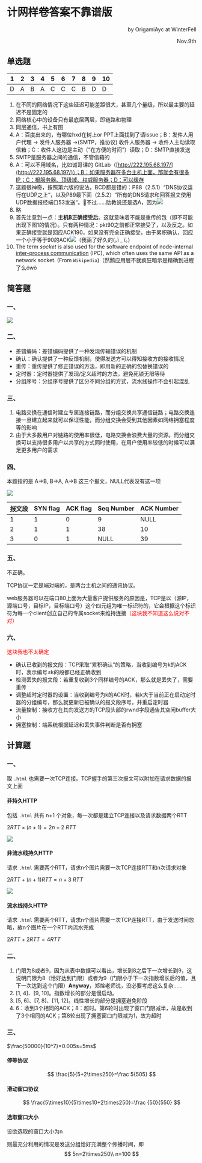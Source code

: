 # 计网样卷答案不靠谱版

<p align=right>by OrigamiAyc at WinterFell</p>

<p align=right>Nov.9th</p>

## 单选题

| 1    | 2    | 3    | 4    | 5    | 6    | 7    | 8    | 9    | 10   |
| ---- | ---- | ---- | ---- | ---- | ---- | ---- | ---- | ---- | ---- |
| D    | A    | B    | A    | C    | C    | C    | B    | D    | D    |

1. 在不同的网络情况下这些延迟可能差距很大，甚至几个量级，所以最主要的延迟不是固定的
2. 网络核心中的设备只有最底层两层，即链路和物理
3. 同层通信，书上有图
4. A：百度出来的，有哪位hxd在树上or PPT上面找到了请issue；B：发件人用户代理 -> 发件人服务器 ->(SMTP，推协议) 收件人服务器 -> 收件人主动读取信箱；C：收件人这边是主动（“在方便的时间”）读取；D：SMTP直接发送
5. SMTP是服务器之间的通信，不管信箱的
6. A：可以不用域名，比如诚哥课的 GitLab（[http://222.195.68.197/](http://222.195.68.197/)）；B：如果服务器在多台主机上面，那就会有很多IP；C：根服务器、顶级域、权威服务器；D：可以缓存
7. 这题很神奇，按照第六版的说法，BCD都是错的：P88（2.5.1）“DNS协议运行在UDP之上“，以及P89最下面（2.5.2）“所有的DNS请求和回答报文使用UDP数据报经端口53发送“。🤣不过……助教说还是选A，因为![](images/1_7.png)
8. 略
9. 首先注意到一点：**主机B正确接受后**。这就意味着不能是重传的包（即不可能出现下图1的情况）。只有两种情况：pkt90之前都正常接受了，以及反之。如果正确接受就是回应ACK190，如果没有完全正确接受，由于累积确认，回应一个小于等于90的ACK![](images/1_9.jpeg)（我画了好久的(｡ì _ í｡)
10. The term *socket* is also used for the software endpoint of node-internal [inter-process communication](https://en.wikipedia.org/wiki/Inter-process_communication) (IPC), which often uses the same API as a network socket. (From `Wikipedia`)（然鹅应用层不就疯狂暗示是精确到进程了么ówò

## 简答题

### 一、

![](images/2_1_answer.jpeg)

### 二、

- 差错编码：差错编码提供了一种发现传输错误的机制
- 确认：确认提供了一种反馈机制，使得发送方可以得知接收方的接收情况
- 重传：重传提供了修正错误的方法，即用新的正确的包替换错误的
- 定时器：定时器提供了发现/定义超时的方法，避免死锁无限等待
- 分组序号：分组序号提供了区分不同分组的方式，流水线操作不会引起混乱

### 三、

1. 电路交换在通信时建立专属连接链路，而分组交换共享通信链路；电路交换连接一旦建立起来就可以保证性能，而分组交换会受到其他因素如网络拥塞程度等的影响
2. 由于大多数用户对链路的使用率很低，电路交换会浪费大量的资源。而分组交换可以支持很多用户以共享的方式同时使用，在用户使用率较低的时候可以满足更多用户的需求

### 四、

本题指的是 A->B, B->A, A->B 这三个报文，NULL代表没有这一项

![](images/2_4.png)

| 报文段 | SYN flag | ACK flag | Seq Number | ACK Number |
| ------ | -------- | -------- | ---------- | ---------- |
| 1      | 1        | 0        | 9          | NULL       |
| 2      | 1        | 1        | 38         | 10         |
| 3      | 0        | 1        | NULL       | 39         |

### 五、

不正确。

TCP协议一定是端对端的，是两台主机之间的通讯协议。

web服务器可以在端口80上面为大量客户提供服务的原因是，TCP是以（源IP，源端口号，目标IP，目标端口号）这个四元组为唯一标识符的，它会根据这个标识符为每一个client创立自己的专属socket来维持连接<font color=red>（这块我不知道这么说对不对）</font>

### 六、

<font color=red>这块我也不太确定</font>

- 确认已收到的报文段：TCP采取“累积确认”的策略，当收到编号为k的ACK时，表示编号≤k的段都已经正确收到
- 检测丢失的报文段：若重复收到3个同样编号的ACK，那么就是丢失了，需要重传
- 调整超时定时器的设置：当收到编号为k的ACK时，若k大于当前正在启动定时器的分组编号，那么就更新已被确认的报文段序号，并重启定时器
- 流量控制：接收方在其向发送方的TCP段头部的rwnd字段通告其空闲buffer大小
- 拥塞控制：端系统根据延迟和丢失事件判断是否有拥塞

## 计算题

### 一、

取 `.html` 也需要一次TCP连接。TCP握手的第三次报文可以附加在请求数据的报文上面

#### 非持久HTTP

包括 `.html` 共有 n+1 个对象，每一次都是建立TCP连接以及请求数据两个RTT

$2RTT\times(n+1)=2n+2\ RTT$

![](images/3_1_1.png)

#### 非流水线持久HTTP

请求 `.html` 需要两个RTT，请求n个图片需要一次TCP连接RTT和n次请求对象

$2RTT+(n+1)RTT=n+3\ RTT$

![](images/3_1_2.png)

#### 流水线持久HTTP

请求 `.html` 需要两个RTT，请求n个图片需要一次TCP连接RTT，由于发送时间忽略，故n个图片在一个RTT内流水完成

$2RTT+2RTT=4RTT$

### 二、

1. 门限为8或者9，因为从表中数据可以看出，增长到8之后下一次增长到9，这说明门限为8（恰好达到门限）或者为9（门限小于下一次指数增长后的值，且下一次达到这个门限）**Anyway**，郑烇老师说，没必要考虑这么复杂……
2. [1, 4]、[9, 10]。指数增长的部分是慢启动。
3. [5, 6]、[7, 8]、[11, 12]。线性增长的部分是拥塞避免阶段
4. 6：收到3个相同的ACK；8：超时。第6轮时出现了窗口门限减半，故是收到了3个相同的ACK；第8轮出现了拥塞窗口门限减为1，故为超时

### 三、

$\frac{50000}{10^7}=0.005s=5ms$

#### 停等协议

$$
\frac{5}{5+2\times250}=\frac 5{505}
$$

#### 滑动窗口协议

$$
\frac{5\times10}{5\times10+2\times250}=\frac {50}{550}
$$

#### 选取窗口大小

设欲选取的窗口大小为n

则最充分利用的情况是发送分组恰好充满整个传播时间，即
$$
5n=2\times250\\
n=100
$$
